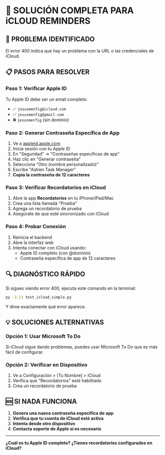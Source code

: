 # 🔧 SOLUCIÓN COMPLETA PARA iCLOUD REMINDERS

## 🚨 PROBLEMA IDENTIFICADO
El error 400 indica que hay un problema con la URL o las credenciales de iCloud.

## 📋 PASOS PARA RESOLVER

### Paso 1: Verificar Apple ID
Tu Apple ID debe ser un email completo:
- ✅ `jesusmenfig@icloud.com`
- ✅ `jesusmenfig@gmail.com`
- ❌ `jesusmenfig` (sin dominio)

### Paso 2: Generar Contraseña Específica de App
1. Ve a [appleid.apple.com](https://appleid.apple.com)
2. Inicia sesión con tu Apple ID
3. En "Seguridad" → "Contraseñas específicas de app"
4. Haz clic en "Generar contraseña"
5. Selecciona "Otro (nombre personalizado)"
6. Escribe "Astren Task Manager"
7. **Copia la contraseña de 12 caracteres**

### Paso 3: Verificar Recordatorios en iCloud
1. Abre la app **Recordatorios** en tu iPhone/iPad/Mac
2. Crea una lista llamada "Prueba"
3. Agrega un recordatorio de prueba
4. Asegúrate de que esté sincronizado con iCloud

### Paso 4: Probar Conexión
1. Reinicia el backend
2. Abre la interfaz web
3. Intenta conectar con iCloud usando:
   - Apple ID completo (con @dominio)
   - Contraseña específica de app de 12 caracteres

## 🔍 DIAGNÓSTICO RÁPIDO

Si sigues viendo error 400, ejecuta este comando en la terminal:

```bash
py -3.13 test_icloud_simple.py
```

Y dime exactamente qué error aparece.

## 💡 SOLUCIONES ALTERNATIVAS

### Opción 1: Usar Microsoft To Do
Si iCloud sigue dando problemas, puedes usar Microsoft To Do que es más fácil de configurar.

### Opción 2: Verificar en Dispositivo
1. Ve a Configuración > [Tu Nombre] > iCloud
2. Verifica que "Recordatorios" esté habilitado
3. Crea un recordatorio de prueba

## 🆘 SI NADA FUNCIONA

1. **Genera una nueva contraseña específica de app**
2. **Verifica que tu cuenta de iCloud esté activa**
3. **Intenta desde otro dispositivo**
4. **Contacta soporte de Apple si es necesario**

---

**¿Cuál es tu Apple ID completo? ¿Tienes recordatorios configurados en iCloud?** 